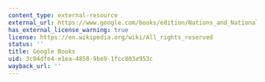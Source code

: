 ```yaml
---
content_type: external-resource
external_url: https://www.google.com/books/edition/Nations_and_Nationalism/XPHpUSUAsF0C?hl=en&gbpv=1
has_external_license_warning: true
license: https://en.wikipedia.org/wiki/All_rights_reserved
status: ''
title: Google Books
uid: 3c04dfe4-e1ea-4850-9be9-1fcc803e953c
wayback_url: ''
---
```

